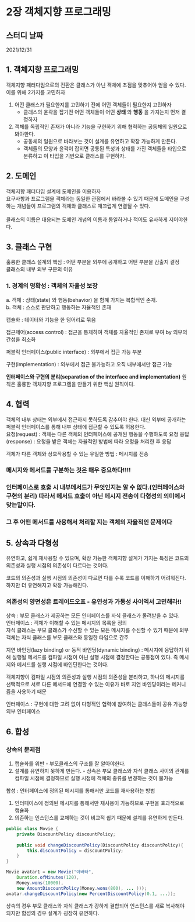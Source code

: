 # 2장 객체지향 프로그래밍

## 스터디 날짜
2021/12/31


## 1. 객체지향 프로그래밍
객체지향 패러다임으로의 전환은 클래스가 아닌 객체에 초점을 맞추어야 얻을 수 있다.<br>
이를 위해 2가지를 고민하자
1. 어떤 클래스가 필요한지를 고민하기 전에 어떤 객체들이 필요한지 고민하자
   - 클래스의 윤곽을 잡기전 어떤 객체들이 어떤 **상태** 와 **행동** 을 가지는지 먼저 결정하자
2. 객체를 독립적인 존재가 아니라 기능을 구현하기 위해 협력하는 공동체의 일원으로 봐야한다.
   - 공동체의 일원으로 바라보는 것이 설계를 유연하고 확장 가능하게 만든다.
   - 객체들의 모양과 윤곽이 잡히면 공통된 특성과 상태를 가진 객체들을 타입으로 분류하고 이 타입을 기반으로 클래스를 구현하자.

## 2. 도메인
객체지향 패터다임 설계에 도메인을 이용하자<br>
요구사항과 프로그램을 객체라는 동일한 관점에서 바라볼 수 있기 때문에 도메인을 구성하는 개념들이 프로그램의 객체와 클래스로 매끄럽게 연결될 수 있다.
<br><br>
클래스의 이름은 대응되는 도메인 개념의 이름과 동일하거나 적어도 유사하게 지어야한다.

## 3. 클래스 구현
훌륭한 클래스 설계의 핵심 : 어떤 부분을 외부에 공개하고 어떤 부분을 감출지 결정<br>
클래스의 내부 외부 구분의 이유
### 1. 경계의 명확성 : 객체의 자율성 보장
a. 객체 : 상태(state) 와 행동(behavior) 을 함꼐 가지는 복합적인 존재.<br>
b. 객체 : 스스로 판단하고 행동하는 자율적인 존재<br>

캡슐화 : 데이터와 기능을 한 덩어리로 묶음

접근제어(access control) : 접근을 통제하여 객체를 자율적인 존재로 부여 by 외부의 간섭을 최소화

퍼블릭 인터페이스(public interface) : 외부에서 접근 가능 부분

구현(implementation) : 외부에서 접근 불가능하고 오직 내부에서만 접근 가능

**인터페이스와 구현의 분리(separation of the interface and implementation)** 원칙은 훌륭한 객체지향 프로그램을 만들기 위한 핵심 원칙이다.


## 4. 협력
객체의 내부 상태는 외부에서 접근하지 못하도록 감추어야 한다. 대신 외부에 공개하는 퍼블릭 인터페이스를 통해 내부 상태에 접근할 수 있도록 허용한다.<br>
요청(request) : 객체는 다른 객체의 인터페이스에 공개된 행동을 수행하도록 요청
응답(response) : 요청을 받은 객체는 자율적인 방법에 따라 요청을 처리한 후 응답

객체가 다른 객체와 상호작용할 수 있는 유일한 방법 : 메시지를 전송

### 메시지와 메서드를 구분하는 것은 매우 중요하다!!!!
### 인터페이스로 호출 시 내부메서드가 무엇인지는 알 수 없다.(인터페이스와 구현의 분리) 따라서 메서드 호출이 아닌 메시지 전송이 다형성의 의미에서 맞는말이다.

### 그 후 어떤 메서드를 사용해서 처리할 지는 객체의 자율적인 문제이다


## 5. 상속과 다형성
유연하고, 쉽게 재사용할 수 있으며, 확장 가능한 객체지향 설계가 가지는 특징은 코드의 의존성과 실행 시점의 의존성이 다르다는 것이다.

코드의 의존성과 실행 시점의 의존성이 다르면 다를 수록 코드를 이해하기 어려워진다. 하지만 더 유연해지고 확장 가능해진다.
### 의존성의 양면성은 트레이드오프 - 유연성과 가동성 사이엑서 고민해라!!

상속 : 부모 클래스가 제공하는 모든 인터페이스를 자식 클래스가 물려받을 수 있다. <br>
인터페이스 : 객체가 이해할 수 있는 메시지의 목록을 정의<br>
자식 클래스는 부모 클래스가 수신할 수 있는 모든 메시지를 수신할 수 있기 때문에 외부 객체는 자식 클래스를 부모 클래스와 동일한 타입으로 간주


지연 바인딩(lazy binding) or 동적 바인딩(dynamic binding) : 메시지에 응답하기 위해 실행될 메서드를 컴파일 시점이 아닌 실행 시점에 결정한다는 공통점이 있다. 즉 메시지와 메서드를 실행 시점에 바인딘한다는 것이다.

객체지향이 컴파일 시점의 의존성과 실행 시점의 의존성을 분리하고, 하나의 메시지를 선택적으로 서로 다른 메서드에 연결할 수 있는 이유가 바로 지연 바인딩이라는 메커니즘을 사용하기 때문

인터페이스 : 구현에 대한 고려 없이 다형적인 협력에 참여하는 클래스들이 공유 가능항 외부 인터페이스

## 6. 합성
### 상속의 문제점
1. 캡슐화를 위반 - 부모클래스의 구조를 잘 알아야한다.
2. 설계를 유연하지 못하게 만든다. - 상속은 부모 클래스와 자식 클래스 사이의 관계를 컴파일 시점에 결정하므로 실행 시점에 객체의 종류를 변경하는 것이 불가능

합성 : 인터페이스에 정의된 메시지를 통해서만 코드를 재사용하는 방법
1. 인터페이스에 정의된 메시지를 통해서만 재사용이 가능하므로 구현을 효과적으로 캡슐화
2. 의존하는 인스턴스를 교체하는 것이 비교적 쉽기 때문에 설계를 유연하게 만든다.

``` java
public class Movie {
    private DiscountPolicy discountPolicy;
    
    public void changeDiscountPolicy(DiscountPolicy discountPolicy){
        this.discountPolicy = discountPolicy;
    }
}
```
``` java
Movie avatar1 = new Movie("아바타",
    Duration.ofMinutes(120),
    Money.wons(10000),
    new AmountDiscountPolicy(Money.wons(800), ... )));
avatar.changeDiscountPolicy(new PercentDiscountPolicy(0.1, ...));
```
상속의 경우 부모 클래스와 자식 클래스가 강하게 결합되어 인스턴스를 새로 복사해야 되지만 합성의 경우 설계가 굉장히 유연하다.